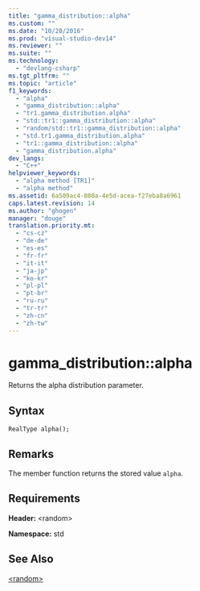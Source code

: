 ```yaml
---
title: "gamma_distribution::alpha"
ms.custom: ""
ms.date: "10/20/2016"
ms.prod: "visual-studio-dev14"
ms.reviewer: ""
ms.suite: ""
ms.technology: 
  - "devlang-csharp"
ms.tgt_pltfrm: ""
ms.topic: "article"
f1_keywords: 
  - "alpha"
  - "gamma_distribution::alpha"
  - "tr1.gamma_distribution.alpha"
  - "std::tr1::gamma_distribution::alpha"
  - "random/std::tr1::gamma_distribution::alpha"
  - "std.tr1.gamma_distribution.alpha"
  - "tr1::gamma_distribution::alpha"
  - "gamma_distribution.alpha"
dev_langs: 
  - "C++"
helpviewer_keywords: 
  - "alpha method [TR1]"
  - "alpha method"
ms.assetid: 6a509ac4-080a-4e5d-acea-f27eba8a6961
caps.latest.revision: 14
ms.author: "ghogen"
manager: "douge"
translation.priority.mt: 
  - "cs-cz"
  - "de-de"
  - "es-es"
  - "fr-fr"
  - "it-it"
  - "ja-jp"
  - "ko-kr"
  - "pl-pl"
  - "pt-br"
  - "ru-ru"
  - "tr-tr"
  - "zh-cn"
  - "zh-tw"
---
```

# gamma_distribution::alpha
Returns the alpha distribution parameter.  
  
## Syntax  
  
```  
RealType alpha();  
```  
  
## Remarks  
 The member function returns the stored value `alpha`.  
  
## Requirements  
 **Header:** \<random>  
  
 **Namespace:** std  
  
## See Also  
 [\<random>](../Topic/%3Crandom%3E.md)